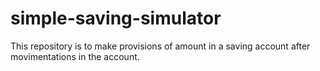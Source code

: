 # simple-saving-simulator
This repository is to make provisions of amount in a saving account after movimentations in the account.     
